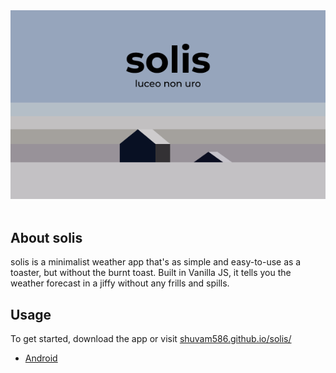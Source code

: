 <div>
    <img style="margin-inline:auto;" src="./assets/readme.png" alt="solis">
</div>
<br>
<h2>About solis</h2>
<p>solis is a minimalist weather app that's as simple and easy-to-use as a toaster, but without the burnt toast. Built in Vanilla JS, it tells you the weather forecast in a jiffy without any frills and spills.</p>

<h2>Usage</h2>
<p>To get started, download the app or visit <a href="https://shuvam586.github.io/solis/" target="_blank">shuvam586.github.io/solis/</a></p>
<ul>
    <li><a href="./src/solis.apk">Android</a></li>
</ul>

